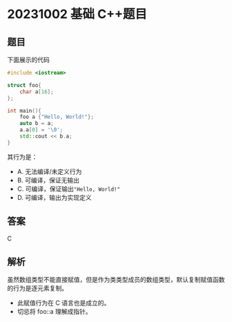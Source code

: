 # 20231002 基础 C++题目

## 题目

下面展示的代码

``` C++
#include <iostream>

struct foo{
    char a[16];
};

int main(){
    foo a {"Hello, World!"};
    auto b = a;
    a.a[0] = '\0';
    std::cout << b.a;
}
```

其行为是：

- A. 无法编译/未定义行为
- B. 可编译，保证无输出
- C. 可编译，保证输出`"Hello, World!"`
- D. 可编译，输出为实现定义

## 答案

C

## 解析

虽然数组类型不能直接赋值，但是作为类类型成员的数组类型，默认复制赋值函数的行为是逐元素复制。

- 此赋值行为在 C 语言也是成立的。
- 切忌将 foo::a 理解成指针。
